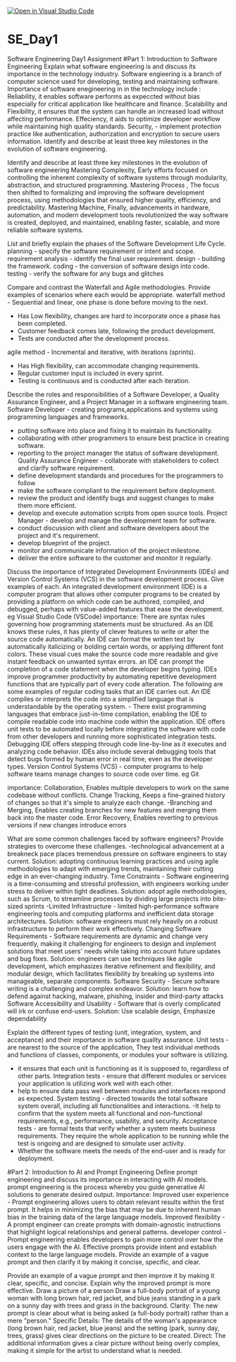 [![Open in Visual Studio Code](https://classroom.github.com/assets/open-in-vscode-2e0aaae1b6195c2367325f4f02e2d04e9abb55f0b24a779b69b11b9e10269abc.svg)](https://classroom.github.com/online_ide?assignment_repo_id=18435987&assignment_repo_type=AssignmentRepo)
# SE_Day1
Software Engineering Day1 Assignment
#Part 1: Introduction to Software Engineering
Explain what software engineering is and discuss its importance in the technology industry.
Software engieering is a branch of computer science used for developing, testing and maintaining software.
Importance of software enegineering in in the technology include :
Reliability, it enables software performs as expeccted without bias especially for critical application like healthcare and finance.
Scalability and Flexibility, it ensures that the system can handle an increased load without affecting performance.
Effeciency, it aids to optimize developer workflow while maintaining high quality standards.
Security, - implement protection practice like authentication, authorization and encryption to secure users information. Identify and describe at least three key milestones in the evolution of software engineering.

Identify and describe at least three key milestones in the evolution of software engineering
Mastering Complexity, Early efforts focused on controlling the inherent complexity of software systems through modularity, abstraction, and structured programming.
Mastering Process , The focus then shifted to formalizing and improving the software development process, using methodologies that ensured higher quality, efficiency, and predictability.
Mastering Machine, Finally, advancements in hardware, automation, and modern development tools revolutionized the way software is created, deployed, and maintained, enabling faster, scalable, and more reliable software systems.

List and briefly explain the phases of the Software Development Life Cycle.
planning - specify the software requirement or intent and scope.
requirement analysis - identify the final user requirement.
design - building the framework.
coding - the conversion of software design into code.
testing - verify the software for any bugs and glitches

Compare and contrast the Waterfall and Agile methodologies. Provide examples of scenarios where each would be appropriate.
waterfall method - Sequential and linear, one phase is done before moving to the next.
- Has Low flexibility,
changes are hard to incorporate once a phase has been completed.
- Customer feedback comes late, following the product development.
- Tests are conducted after the development process.
  
agile method - Incremental and iterative, with iterations (sprints).
- Has High flexibility, can accommodate changing requirements.
- Regular customer input is included in every sprint.
- Testing is continuous and is conducted after each iteration.

Describe the roles and responsibilities of a Software Developer, a Quality Assurance Engineer, and a Project Manager in a software engineering team.
Software Developer - creating programs,applications and systems using programming languages and frameworks.
- putting software into place and fixing it to maintain its functionality.
- collaborating with other programmers to ensure best practice in creating
software.
- reporting to the project manager the status of software development.
Quality Assurance Engineer - collaborate with stakeholders to collect and clarify software requirement.
- define development standards and procedures for the programmers to follow
- make the software compliant to the requirement before deployment.
- review the product and identify bugs and suggest changes to make them more efficient.
- develop and execute automation scripts from open source tools.
Project Manager - develop and manage the development team for software.
- conduct discussion with client and software developers about the project and it's requirement.
- develop blueprint of the project.
- monitor and communicate information of the project milestone.
- deliver the entire software to the customer and monitor it regularly.

Discuss the importance of Integrated Development Environments (IDEs) and Version Control Systems (VCS) in the software development process. Give examples of each.
An integrated development environment (IDE) is a computer program that allows other computer programs to be created by providing a platform on which code can be authored, compiled, and debugged, perhaps with value-added features that ease the development. eg Visual Studio Code (VSCode)
importance:
There are syntax rules governing how programming statements must be structured.
As an IDE knows these rules, it has plenty of clever features to write or alter the source code automatically.
An IDE can format the written text by automatically italicizing or bolding certain words, or applying different font colors. These visual cues make the source code more readable and give instant feedback on unwanted syntax errors.
an IDE can prompt the completion of a code statement when the developer begins typing.
IDEs improve programmer productivity by automating repetitive development
functions that are typically part of every code alteration. The following are some examples of regular coding tasks that an IDE carries out.
An IDE compiles or interprets the code into a simplified language that is understandable by the operating system. - There exist programming languages that embrace just-in-time compilation, enabling the IDE to compile readable code into machine code within the application.
IDE offers unit tests to be automated locally before integrating the software with
code from other developers and running more sophisticated integration tests.
Debugging IDE offers stepping through code line-by-line as it executes and analyzing
code behavior. IDEs also include several debugging tools that detect bugs formed by
human error in real time, even as the developer types.
Version Control Systems (VCS) - computer programs to help software teams manage changes to source code over time. eg Git

importance:
Collaboration, Enables multiple developers to work on the same codebase without conflicts.
Change Tracking,  Keeps a fine-grained history of changes so that it's simple to analyze each change.
-Branching and Merging, Enables creating branches for new features and merging them back into the master code.
Error Recovery, Enables reverting to previous versions if new changes introduce errors

What are some common challenges faced by software engineers? Provide strategies to overcome these challenges.
-technological advancement at a breakneck pace places tremendous pressure on software engineers to stay current.
Solution: adopting continuous learning practices and using agile methodologies to adapt with emerging trends, maintaining their cutting edge in an ever-changing industry.
Time Constraints - Software engineering is a time-consuming and stressful profession, with engineers working under stress to deliver within tight deadlines.
Solution: adopt agile methodologies, such as Scrum, to streamline processes by dividing large projects into bite-sized sprints
-Limited Infrastructure - limited high-performance software engineering tools and computing platforms and inefficient data storage architectures.
Solution: software engineers must rely heavily on a robust infrastructure to perform their work effectively.
Changing Software Requirements - Software requirements are dynamic and change very frequently, making it challenging for engineers to design and implement solutions that meet users' needs while taking into account future updates and bug fixes.
Solution: engineers can use techniques like agile development, which emphasizes iterative refinement and flexibility, and modular design, which facilitates flexibility by breaking up systems into manageable, separate components.
Software Security - Secure software writing is a challenging and complex endeavor.
Solution: learn how to defend against hacking, malware, phishing, insider and third-party attacks
Software Accessibility and Usability - Software that is overly complicated will irk or confuse end-users.
Solution: Use scalable design, Emphasize dependability

Explain the different types of testing (unit, integration, system, and acceptance) and their importance in software quality assurance.
Unit tests - are nearest to the source of the application, They test individual methods and functions of classes, components, or modules your software is utilizing.
- it ensures that each unit is functioning as it is supposed to, regardless of other parts.
Integration tests - ensure that different modules or services your application is utilizing work well with each other.
- help to ensure data pass well between modules and interfaces respond as expected.
System testing - directed towards the total software system overall, including all functionalities and interactions.
-It help to confirm that the system meets all functional and non-functional requirements, e.g., performance, usability, and security.
Acceptance tests - are formal tests that verify whether a system meets business requirements. They require the whole application to be running while the test is ongoing and are designed to simulate user activity.
- Whether the software meets the needs of the end-user and is ready for deployment.

#Part 2: Introduction to AI and Prompt Engineering
Define prompt engineering and discuss its importance in interacting with AI models.
prompt engineering is the process whereby you guide generative AI solutions to generate desired output.
Importance:
Improved user experience - Prompt engineering allows users to obtain relevant results within the first prompt. It helps in minimizing the bias that may be due to inherent human bias in the training data of the large language models.
Improved flexibility - A prompt engineer can create prompts with
domain-agnostic instructions that highlight logical relationships and general patterns.
developer control - Prompt engineering enables developers to gain more control over how the users engage with the AI. Effective prompts provide intent and establish context to the large language models. Provide an example of a vague prompt and then clarify it by making it concise, specific, and clear.

Provide an example of a vague prompt and then improve it by making it clear, specific, and concise. Explain why the improved prompt is more effective.
Draw a picture of a person
Draw a full-body portrait of a young woman with long brown hair, red jacket, and blue jeans standing in a park on a sunny day with trees and grass in the background.
Clarity: The new prompt is clear about what is being asked (a full-body portrait) rather than a mere "person."
Specific Details: The details of the woman's appearance (long brown hair, red jacket, blue
jeans) and the setting (park, sunny day, trees, grass) gives clear directions on the picture to be created.
Direct: The additional information gives a clear picture without being overly complex, making it simple for the artist to understand what is needed.
